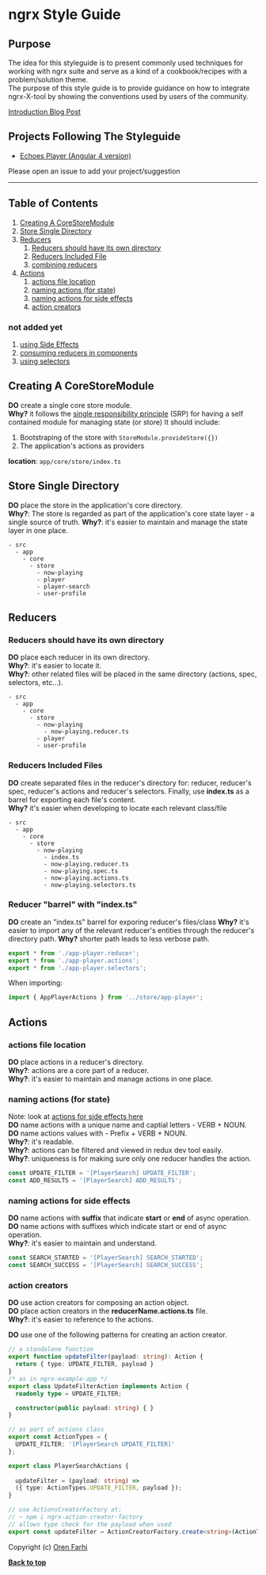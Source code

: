 # ngrx Style Guide

## Purpose
The idea for this styleguide is to present commonly used techniques for working with ngrx suite and serve as a kind of a cookbook/recipes with a problem/solution theme.  
The purpose of this style guide is to provide guidance on how to integrate ngrx-X-tool by showing the conventions used by users of the community.

[Introduction Blog Post]()

## Projects Following The Styleguide
- [Echoes Player (Angular 4 version)](http://github.com/orizens/echoes-player) 

Please open an issue to add your project/suggestion

-----------------------
## Table of Contents

1. [Creating A CoreStoreModule](#creating-a-corestoremodule)
1. [Store Single Directory](#store-single-directory)
1. [Reducers](#reducers)
    1. [Reducers should have its own directory](#reducers-should-have-its-own-directory)
    1. [Reducers Included File](#reducers-included-file)
    1. [combining reducers](#combining-reducers)
1. [Actions](#actions)
    1. [actions file location](#actions-file-location)
    1. [naming actions (for state)](#naming-actions-for-state)
    1. [naming actions for side effects](#actions-for-side-effects)
    1. [action creators](#action-creators)

### not added yet
1. [using Side Effects](#using-side-effects)
1. [consuming reducers in components](#consuming-reducers-in-components)
1. [using selectors](#using-selectors)

## Creating A CoreStoreModule
**DO** create a single core store module.  
**Why?** it follows the [single responsibility principle](https://wikipedia.org/wiki/Single_responsibility_principle) (SRP) for having a self contained module for managing state (or store)
It should include:  
1. Bootstraping of the store with ```StoreModule.provideStore({})```
2. The application's actions as providers  

**location**: ```app/core/store/index.ts``` 

## Store Single Directory
**DO** place the store in the application's core directory.  
**Why?**: The store is regarded as part of the application's core state layer - a single source of truth.
**Why?**: it's easier to maintain and manage the state layer in one place.

```
- src
  - app
    - core
      - store
        - now-playing
        - player
        - player-search
        - user-profile
```

## Reducers
### Reducers should have its own directory
**DO** place each reducer in its own directory.  
**Why?**: it's easier to locate it.  
**Why?**: other related files will be placed in the same directory (actions, spec, selectors, etc...).  
```
- src
  - app
    - core
      - store
        - now-playing
          - now-playing.reducer.ts
        - player
        - user-profile
```
### Reducers Included Files
**DO** create separated files in the reducer's directory for: reducer, reducer's spec, reducer's actions and reducer's selectors. Finally, use **index.ts** as a barrel for exporting each file's content.  
**Why?** it's easier when developing to locate each relevant class/file

```
- src
  - app
    - core
      - store
        - now-playing
          - index.ts
          - now-playing.reducer.ts
          - now-playing.spec.ts
          - now-playing.actions.ts
          - now-playing.selectors.ts
```
### Reducer "barrel" with "index.ts"
**DO** create an "index.ts" barrel for exporing reducer's files/class
**Why?** it's easier to import any of the relevant reducer's entities through the reducer's directory path.
**Why?** shorter path leads to less verbose path. 

```typescript
export * from './app-player.reducer';
export * from './app-player.actions';
export * from './app-player.selectors';
```

When importing:  
```typescript
import { AppPlayerActions } from '../store/app-player';
```

## Actions
### actions file location
**DO** place actions in a reducer's directory.  
**Why?**: actions are a core part of a reducer.  
**Why?**: it's easier to maintain and manage actions in one place.

### naming actions (for state)  
Note: look at [actions for side effects here](#actions-for-side-effects)  
**DO** name actions with a unique name and captial letters - VERB + NOUN.  
**DO** name actions values with - Prefix + VERB + NOUN.  
**Why?**: it's readable.  
**Why?**: actions can be filtered and viewed in redux dev tool easily.  
**Why?**: uniqueness is for making sure only one reducer handles the action.  
```typescript
const UPDATE_FILTER = '[PlayerSearch] UPDATE_FILTER';
const ADD_RESULTS = '[PlayerSearch] ADD_RESULTS';
```

### naming actions for side effects
**DO** name actions with **suffix** that indicate **start** or **end** of async operation.  
**DO** name actions with suffixes which indicate start or end of async operation.  
**Why?**: it's easier to maintain and understand.  
```typescript
const SEARCH_STARTED = '[PlayerSearch] SEARCH_STARTED';
const SEARCH_SUCCESS = '[PlayerSearch] SEARCH_SUCCESS';
```
### action creators 
**DO** use action creators for composing an action object.  
**DO** place action creators in the **reducerName.actions.ts** file.  
**Why?**: it's easier to reference to the actions.    

**DO** use one of the following patterns for creating an action creator.  

```typescript  
// a standalone function
export function updateFilter(payload: string): Action {
  return { type: UPDATE_FILTER, payload }
}
/* as in ngrx-example-app */
export class UpdateFilterAction implements Action {
  readonly type = UPDATE_FILTER;

  constructor(public payload: string) { }
}

// as part of actions class
export const ActionTypes = {
  UPDATE_FILTER: '[PlayerSearch UPDATE_FILTER]'
};

export class PlayerSearchActions {
  
  updateFilter = (payload: string) =>
  ({ type: ActionTypes.UPDATE_FILTER, payload });
}

// use ActionsCreatorFactory at: 
// ~ npm i ngrx-action-creator-factory
// allows type check for the payload when used
export const updateFilter = ActionCreatorFactory.create<string>(ActionTypes.UPDATE_FILTER);
```
Copyright (c) [Oren Farhi](http://orizens.com)

**[Back to top](#table-of-contents)**